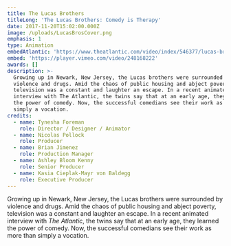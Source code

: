 ```yaml
---
title: The Lucas Brothers
titleLong: 'The Lucas Brothers: Comedy is Therapy'
date: 2017-11-20T15:02:00.000Z
image: /uploads/LucasBrosCover.png
emphasis: 1
type: Animation
embedAtlantic: 'https://www.theatlantic.com/video/index/546377/lucas-brothers-comedy-therapy/'
embed: 'https://player.vimeo.com/video/248168222'
awards: []
description: >-
  Growing up in Newark, New Jersey, the Lucas brothers were surrounded by
  violence and drugs. Amid the chaos of public housing and abject poverty,
  television was a constant and laughter an escape. In a recent animated
  interview with The Atlantic, the twins say that at an early age, they learned
  the power of comedy. Now, the successful comedians see their work as more than
  simply a vocation.
credits:
  - name: Tynesha Foreman
    role: Director / Designer / Animator
  - name: Nicolas Pollock
    role: Producer
  - name: Brian Jimenez
    role: Production Manager
  - name: Ashley Bloom Kenny
    role: Senior Producer
  - name: Kasia Cieplak-Mayr von Baldegg
    role: Executive Producer
---
```

Growing up in Newark, New Jersey, the Lucas brothers were surrounded by violence and drugs. Amid the chaos of public housing and abject poverty, television was a constant and laughter an escape. In a recent animated interview with _The Atlantic_, the twins say that at an early age, they learned the power of comedy. Now, the successful comedians see their work as more than simply a vocation.
